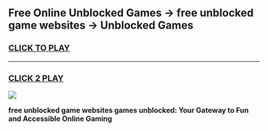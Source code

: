 
## Free Online Unblocked Games → free unblocked game websites → Unblocked Games
<h3>
<a href="https://premium.freeplayer.one?title=free_unblocked_game_websites&ref=21F">CLICK TO PLAY</a></h3>
<hr>

<h3>
<a href="https://premium.freeplayer.one?title=free_unblocked_game_websites&ref=21F">CLICK 2 PLAY</a>
  
</h3>

<a href="https://premium.freeplayer.one?title=free_unblocked_game_websites&ref=21F/"><img src="https://clearcache.store/games.png"></a>


**free unblocked game websites games unblocked: Your Gateway to Fun and Accessible Online Gaming**
